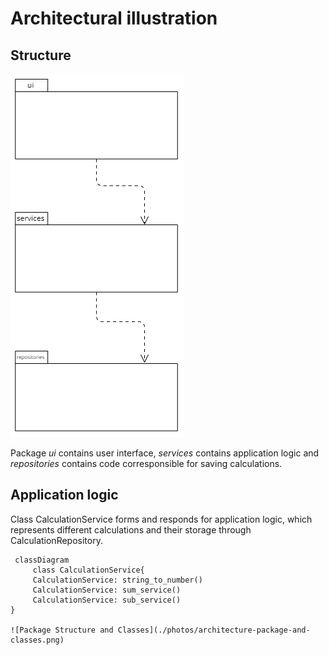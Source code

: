 # Architectural illustration

## Structure

![Package Structure](./photos/architecture-package.png)

Package _ui_ contains user interface, _services_ contains application logic and _repositories_ contains code corresponsible for saving calculations.

## Application logic

Class CalculationService forms and responds for application logic, which represents different calculations and their storage through CalculationRepository.

```mermaid
 classDiagram
     class CalculationService{
     CalculationService: string_to_number()
     CalculationService: sum_service()
     CalculationService: sub_service()
}

![Package Structure and Classes](./photos/architecture-package-and-classes.png)

